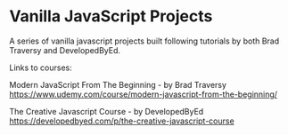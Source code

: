 # Vanilla JavaScript Projects
A series of vanilla javascript projects built following tutorials by both Brad Traversy and DevelopedByEd.

Links to courses:

Modern JavaScript From The Beginning - by Brad Traversy
https://www.udemy.com/course/modern-javascript-from-the-beginning/

The Creative Javascript Course - by DevelopedByEd
https://developedbyed.com/p/the-creative-javascript-course
